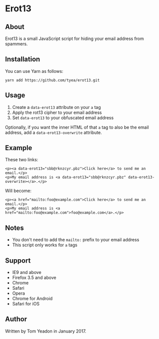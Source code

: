 # Erot13

## About

Erot13 is a small JavaScript script for hiding your email address from spammers.

## Installation

You can use Yarn as follows:

	yarn add https://github.com/tyea/erot13.git

## Usage

1. Create a `data-erot13` attribute on your `a` tag
2. Apply the rot13 cipher to your email address
3. Set `data-erot13` to your obfuscated email address

Optionally, if you want the inner HTML of that `a` tag	to also be the email address, add a `data-erot13-overwrite` attribute.

## Example

These two links:

	<p><a data-erot13="sbb@rknzcyr.pbz">Click here</a> to send me an email.</p>
	<p>My email address is <a data-erot13="sbb@rknzcyr.pbz" data-erot13-overwrite></a>.</p>

Will become:

	<p><a href="mailto:foo@example.com">Click here</a> to send me an email.</p>
	<p>My email address is <a href="mailto:foo@example.com">foo@example.com</a>.</p>

## Notes

* You don't need to add the `mailto:` prefix to your email address
* This script only works for `a` tags

## Support

* IE9 and above
* Firefox 3.5 and above
* Chrome
* Safari
* Opera
* Chrome for Android
* Safari for iOS

## Author

Written by Tom Yeadon in January 2017.
